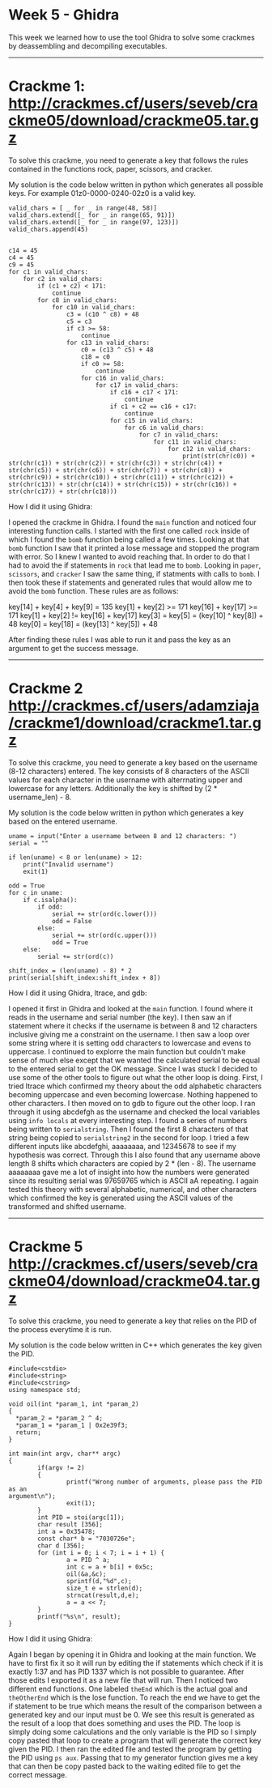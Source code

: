 # Week 5 - Ghidra




This week we learned how to use the tool Ghidra to solve some crackmes by deassembling and decompiling executables.




---

# Crackme 1: http://crackmes.cf/users/seveb/crackme05/download/crackme05.tar.gz




To solve this crackme, you need to generate a key that follows the rules contained in the functions rock, paper, scissors, and cracker.

My solution is the code below written in python which generates all possible keys. For example 01z0-0000-0240-02z0 is a valid key.

```
valid_chars = [ _ for _ in range(48, 58)]
valid_chars.extend([_ for _ in range(65, 91)])
valid_chars.extend([_ for _ in range(97, 123)])
valid_chars.append(45)


c14 = 45
c4 = 45
c9 = 45
for c1 in valid_chars:
    for c2 in valid_chars:
        if (c1 + c2) < 171:
            continue
        for c8 in valid_chars:
            for c10 in valid_chars:
                c3 = (c10 ^ c8) + 48
                c5 = c3
                if c3 >= 58:
                    continue
                for c13 in valid_chars:
                    c0 = (c13 ^ c5) + 48
                    c18 = c0
                    if c0 >= 58:
                        continue
                    for c16 in valid_chars:
                        for c17 in valid_chars:
                            if c16 + c17 < 171:
                                continue
                            if c1 + c2 == c16 + c17:
                                continue
                            for c15 in valid_chars:
                                for c6 in valid_chars:
                                    for c7 in valid_chars:
                                        for c11 in valid_chars:
                                            for c12 in valid_chars:
                                                print(str(chr(c0)) + str(chr(c1)) + str(chr(c2)) + str(chr(c3)) + str(chr(c4)) + str(chr(c5)) + str(chr(c6)) + str(chr(c7)) + str(chr(c8)) + str(chr(c9)) + str(chr(c10)) + str(chr(c11)) + str(chr(c12)) + str(chr(c13)) + str(chr(c14)) + str(chr(c15)) + str(chr(c16)) + str(chr(c17)) + str(chr(c18)))

```

How I did it using Ghidra:

I opened the crackme in Ghidra. I found the `main` function and noticed four interesting function calls. I started with the first one called `rock` inside of which I found the `bomb` function being called a few times. Looking at that `bomb` function I saw that it printed a lose message and stopped the program with error. So I knew I wanted to avoid reaching that. In order to do that I had to avoid the if statements in `rock` that lead me to `bomb`. Looking in `paper`,  `scissors`, and `cracker` I saw the same thing, if statments with calls to `bomb`. I then took these if statements and generated rules that would allow me to avoid the `bomb` function. These rules are as follows:


key[14] + key[4] + key[9] = 135
key[1] + key[2] >= 171
key[16] + key[17] >= 171
key[1] + key[2] != key[16] + key[17]
key[3] = key[5] = (key[10] ^ key[8]) + 48
key[0] = key[18] = (key[13] ^ key[5]) + 48


After finding these rules I was able to run it and pass the key as an argument to get the success message.



---

# Crackme 2 http://crackmes.cf/users/adamziaja/crackme1/download/crackme1.tar.gz




To solve this crackme, you need to generate a key based on the username (8-12 characters) entered. The key consists of 8 characters of the ASCII values for each character in the username with alterrnating upper and lowercase for any letters. Additionally the key is shifted by (2 * username_len) - 8.

My solution is the code below written in python which generates a key based on the entered username.

```
uname = input("Enter a username between 8 and 12 characters: ")
serial = ""

if len(uname) < 8 or len(uname) > 12:
    print("Invalid username")
    exit(1)

odd = True
for c in uname:
    if c.isalpha():
        if odd:
            serial += str(ord(c.lower()))
            odd = False
        else:
            serial += str(ord(c.upper()))
            odd = True
    else:
        serial += str(ord(c))

shift_index = (len(uname) - 8) * 2
print(serial[shift_index:shift_index + 8])
```

How I did it using Ghidra, ltrace, and gdb:

I opened it first in Ghidra and looked at the `main` function. I found where it reads in the username and serial number (the key).  I then saw an if statement where it checks if the username is between 8 and 12 characters inclusive giving me a constraint on the username. I then saw a loop over some string where it is setting odd characters to lowercase and evens to uppercase. I continued to explorre the main function but couldn't make sense of much else except that we wanted the calculated serial to be equal to the entered serial to get the OK message. Since I was stuck I decided to use some of the other tools to figure out what the other loop is doing. First, I tried ltrace which confirmed my theory about the odd alphabetic characters becoming uppercase and even becoming lowercase. Nothing happened to other characters. I then moved on to gdb to figure out the other loop. I ran through it using abcdefgh as the username and checked the local variables using `info locals` at every interesting step. I found a series of numbers being written to `serialstring`. Then I found the first 8 characters of that string being copied to `serialstring2` in the second for loop. I tried a few different inputs like abcdefghi, aaaaaaaa, and 12345678 to see if  my hypothesis was correct. Through this I also found that any username above length 8 shifts which characters are copied by 2 * (len  - 8). The username aaaaaaaa gave me a lot of insight into how the numbers were generated since its resulting serial was 97659765 which is ASCII aA repeating. I again tested this theory with several alphabetic, numerical, and other characters which confirmed the key is generated using the ASCII values of the transformed and shifted username.




---

# Crackme 5 http://crackmes.cf/users/seveb/crackme04/download/crackme04.tar.gz




To solve this crackme, you need to generate a key that relies on the PID of the process everytime it is run.

My solution is the code below written in C++ which generates the key given the PID.

```
#include<cstdio>
#include<string>
#include<cstring>
using namespace std;

void oil(int *param_1, int *param_2)
{
  *param_2 = *param_2 ^ 4;
  *param_1 = *param_1 | 0x2e39f3;
  return;
}

int main(int argv, char** argc)
{
        if(argv != 2)
        {
                printf("Wrong number of arguments, please pass the PID as an 
argument\n");
                exit(1);
        }
        int PID = stoi(argc[1]);
        char result [356];
        int a = 0x35478;
        const char* b = "7030726e";
        char d [356];
        for (int i = 0; i < 7; i = i + 1) {
                a = PID ^ a;
                int c = a + b[i] + 0x5c;
                oil(&a,&c);
                sprintf(d,"%d",c);
                size_t e = strlen(d);
                strncat(result,d,e);
                a = a << 7;
        }
        printf("%s\n", result);
}

```

How I did it using Ghidra:


Again I began by opening it in Ghidra and looking at the main function. We have to first fix it so it will run by editing the if statements which check if it is exactly 1:37 and has PID 1337 which is not possible to guarantee. After those edits I exported it as a new file that will run. Then I noticed two different end functions. One labeled `theEnd` which is the actual goal and `theOtherEnd` which is the lose function. To reach the end we have to get the if statement to be true which means the result of the comparison between a generated key and our input must be 0. We see this result is generated as the result of a loop that does something and uses the PID. The loop is simply doing some calculations and the only variable is the PID so I simply copy pasted that loop to create a program that will generate the correct key given the PID. I then ran the edited file and tested the program by getting the PID using `ps aux`. Passing that to my generator function gives me a key that can then be copy pasted back to the waiting edited file to get the correct message.

